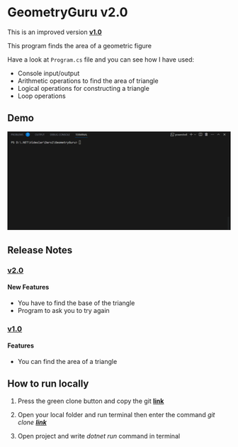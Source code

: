 # GeometryGuru v2.0
This is an improved version **[v1.0](https://github.com/Jarus95/GeometryGuru/tree/releases/v1.0)**

This program finds the area of a geometric figure

Have a look at `Program.cs` file and you can see how I have used:

* Console input/output
* Arithmetic operations to find the area of triangle
* Logical operations for constructing a triangle
* Loop operations

## Demo
![demo](./Assets/demo-live-2.gif)

## Release Notes

### **[v2.0](https://github.com/Jarus95/GeometryGuru/tree/releases/v2.0)**

#### New Features
* You have to find the base of the triangle 
* Program to ask you to try again

### **[v1.0](https://github.com/Jarus95/GeometryGuru/tree/releases/v1.0)**

#### Features
* You can find the area of a triangle

## How to run locally
1. Press the green clone button and copy the git **[link](https://github.com/Jarus95/GeometryGuru.git)**



2. Open your local folder and run terminal then enter the command *git clone **[link](https://github.com/Jarus95/GeometryGuru.git)***


3. Open project and write _dotnet run_ command in terminal
